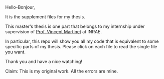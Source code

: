 Hello-Bonjour,

It is the supplement files for my thesis. 

This master's thesis is one part that belongs to my internship under supervision of [Prof. Vincent Martinet](https://sites.google.com/site/martinetvincent/home?authuser=0) at INRAE.

In particular, this repo will show you all my code that is equivalent to some specific parts of my thesis. 
Please click on each file to read the single file you want.

Thank you and have a nice watching! 

Claim: This is my original work. All the errors are mine. 
